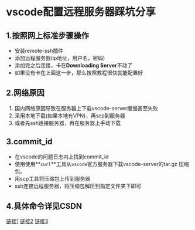 # vscode配置远程服务器踩坑分享

## 1.按照网上标准步骤操作
- 安装remote-ssh插件
- 添加远程服务器(ip地址，用户名，密码)
- 添加完之后连接，卡在**Downloading Server**不动了
- 如果没有卡在上面这一步，那么按照教程很快就能配置好

## 2.网络原因
1. 国内网络原因导致在服务器上下载vscode-server缓慢甚至失败  
2. 采用本地下载(如果本地有VPN)，再scp到服务器
3. 或者先ssh连接服务器，再在服务器上手动下载
## 3.commit_id  
- 在vscode的问题日志内上找到commit_id  
- 使用使用**`curl`**工具从`vscode`官方服务器下载vscode-server的tar.gz 压缩包。
- 用scp工具将压缩包上传到服务器
- ssh连接远程服务器，将压缩包解压到指定文件夹下即可
## 4.具体命令详见CSDN
[链接1](https://blog.csdn.net/zhaxun/article/details/120568402)
[链接2](https://blog.csdn.net/wpqgt/article/details/143838069)
[链接3](https://blog.csdn.net/JACKLJ1998/article/details/120019742)